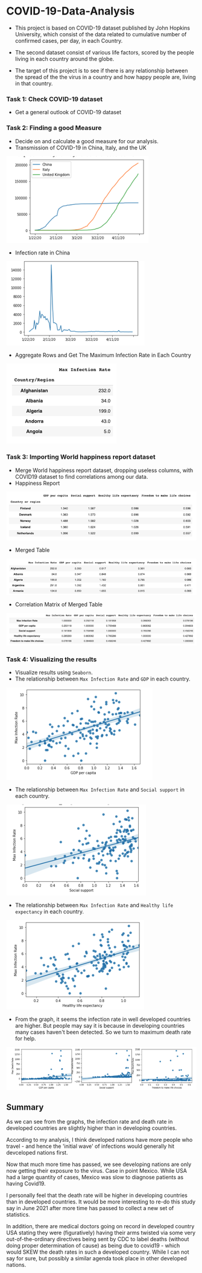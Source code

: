 # COVID-19-Data-Analysis

* This project is based on COVID-19 dataset published by John Hopkins University, which consist of the data related to cumulative number of confirmed cases, per day, in each Country. 

* The second dataset consist of various life factors, scored by the people living in each country around the globe. 

* The target of this project is to see if there is any relationship between the spread of the the virus in a country and how happy people are, living in that country.

### Task 1: Check COVID-19 dataset 
* Get a general outlook of COVID-19 dataset

### Task 2: Finding a good Measure
* Decide on and calculate a good measure for our analysis.
* Transmission of COVID-19 in China, Italy, and the UK

![](https://github.com/tsheng0315/Projects-on-CV/blob/main/COVID-19%20Data%20Analysis/graph/cases%20in%20three%20countries%20in%20total%20.png)

* Infection rate in China

![](https://github.com/tsheng0315/Projects-on-CV/blob/main/COVID-19%20Data%20Analysis/graph/infection%20rate%20in%20china.png)

* Aggregate Rows and Get The Maximum Infection Rate in Each Country

![](https://github.com/tsheng0315/Projects-on-CV/blob/main/COVID-19%20Data%20Analysis/graph/max%20infection%20rate.png)

### Task 3: Importing World happiness report dataset
* Merge World happiness report dataset, dropping useless columns, with COVID19 dataset to find correlations among our data.
* Happiness Report

![](https://github.com/tsheng0315/Projects-on-CV/blob/main/COVID-19%20Data%20Analysis/graph/Happiness%20.png)

* Merged Table

![](https://github.com/tsheng0315/Projects-on-CV/blob/main/COVID-19%20Data%20Analysis/graph/joined%20table.png)

* Correlation Matrix of Merged Table

![](https://github.com/tsheng0315/Projects-on-CV/blob/main/COVID-19%20Data%20Analysis/graph/correlation%20matrix%20between%20happiness%26infection.png)

### Task 4: Visualizing the results
* Visualize results using `Seaborn`.
* The relationship between `Max Infection Rate` and `GDP` in each country.

![](https://github.com/tsheng0315/Projects-on-CV/blob/main/COVID-19%20Data%20Analysis/graph/New%20infection%20%26%20gdp.png)

* The relationship between `Max Infection Rate` and `Social support` in each country.

![](https://github.com/tsheng0315/Projects-on-CV/blob/main/COVID-19%20Data%20Analysis/graph/new%20infection%26social.png)

* The relationship between `Max Infection Rate` and `Healthy life expectancy` in each country.

![](https://github.com/tsheng0315/Projects-on-CV/blob/main/COVID-19%20Data%20Analysis/graph/new%20infection%26%20life%20expexctancy.png)

* From the graph, it seems the infection rate in well developed countries are higher. But people may say it is because in developing countries many cases haven't been detected. So we turn to maximum death rate for help.

![](https://github.com/tsheng0315/Projects-on-CV/blob/main/COVID-19%20Data%20Analysis/graph/death%20rate%26%20GDP%20in%203.png)

## Summary
As we can see from the graphs, the infection rate and death rate in developed countries are slightly higher than in developing countries.

According to my analysis, I think developed nations have more people who travel - and hence the 'initial wave' of infections would generally hit devceloped nations first. 

Now that much more time has passed, we see developing nations are only now getting their exposure to the virus. Case in point Mexico. While USA had a large quantity of cases, Mexico was slow to diagnose patients as having Covid19. 

I personally feel that the death rate will be higher in developing countries than in developed countries. It would be more interesting to re-do this study say in June 2021 after more time has passed to collect a new set of statistics. 

In addition, there are medical doctors going on record in developed country USA stating they were (figuratively) having their arms twisted via some very out-of-the-ordinary directives being sent by CDC to label deaths (without doing proper determination of cause) as being due to covid19 - which would SKEW the death rates in such a developed country. While I can not say for sure, but possibly a similar agenda took place in other developed nations.
